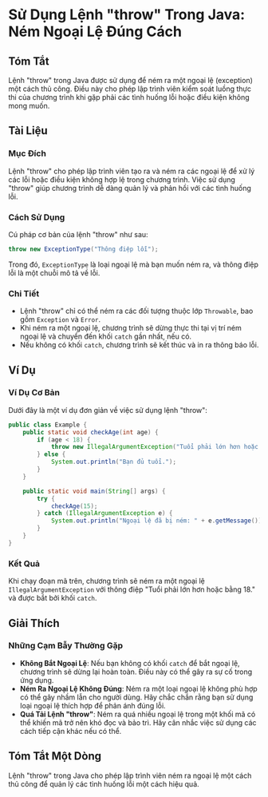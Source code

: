<!--
Meta Description: # Sử Dụng Lệnh "throw" Trong Java: Ném Ngoại Lệ Đúng Cách ## Tóm Tắt Lệnh "throw" trong Java được sử dụng để ném ra một ngoại lệ (exception) một cách ...
Meta Keywords: ngoại, ném, throw, một, trình
-->

# Sử Dụng Lệnh "throw" Trong Java: Ném Ngoại Lệ Đúng Cách

## Tóm Tắt
Lệnh "throw" trong Java được sử dụng để ném ra một ngoại lệ (exception) một cách thủ công. Điều này cho phép lập trình viên kiểm soát luồng thực thi của chương trình khi gặp phải các tình huống lỗi hoặc điều kiện không mong muốn.

## Tài Liệu
### Mục Đích
Lệnh "throw" cho phép lập trình viên tạo ra và ném ra các ngoại lệ để xử lý các lỗi hoặc điều kiện không hợp lệ trong chương trình. Việc sử dụng "throw" giúp chương trình dễ dàng quản lý và phản hồi với các tình huống lỗi.

### Cách Sử Dụng
Cú pháp cơ bản của lệnh "throw" như sau:
```java
throw new ExceptionType("Thông điệp lỗi");
```
Trong đó, `ExceptionType` là loại ngoại lệ mà bạn muốn ném ra, và thông điệp lỗi là một chuỗi mô tả về lỗi.

### Chi Tiết
- Lệnh "throw" chỉ có thể ném ra các đối tượng thuộc lớp `Throwable`, bao gồm `Exception` và `Error`.
- Khi ném ra một ngoại lệ, chương trình sẽ dừng thực thi tại vị trí ném ngoại lệ và chuyển đến khối `catch` gần nhất, nếu có.
- Nếu không có khối `catch`, chương trình sẽ kết thúc và in ra thông báo lỗi.

## Ví Dụ
### Ví Dụ Cơ Bản
Dưới đây là một ví dụ đơn giản về việc sử dụng lệnh "throw":

```java
public class Example {
    public static void checkAge(int age) {
        if (age < 18) {
            throw new IllegalArgumentException("Tuổi phải lớn hơn hoặc bằng 18.");
        } else {
            System.out.println("Bạn đủ tuổi.");
        }
    }

    public static void main(String[] args) {
        try {
            checkAge(15);
        } catch (IllegalArgumentException e) {
            System.out.println("Ngoại lệ đã bị ném: " + e.getMessage());
        }
    }
}
```

### Kết Quả
Khi chạy đoạn mã trên, chương trình sẽ ném ra một ngoại lệ `IllegalArgumentException` với thông điệp "Tuổi phải lớn hơn hoặc bằng 18." và được bắt bởi khối `catch`.

## Giải Thích
### Những Cạm Bẫy Thường Gặp
- **Không Bắt Ngoại Lệ**: Nếu bạn không có khối `catch` để bắt ngoại lệ, chương trình sẽ dừng lại hoàn toàn. Điều này có thể gây ra sự cố trong ứng dụng.
- **Ném Ra Ngoại Lệ Không Đúng**: Ném ra một loại ngoại lệ không phù hợp có thể gây nhầm lẫn cho người dùng. Hãy chắc chắn rằng bạn sử dụng loại ngoại lệ thích hợp để phản ánh đúng lỗi.
- **Quá Tải Lệnh "throw"**: Ném ra quá nhiều ngoại lệ trong một khối mã có thể khiến mã trở nên khó đọc và bảo trì. Hãy cân nhắc việc sử dụng các cách tiếp cận khác nếu có thể.

## Tóm Tắt Một Dòng
Lệnh "throw" trong Java cho phép lập trình viên ném ra ngoại lệ một cách thủ công để quản lý các tình huống lỗi một cách hiệu quả.